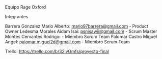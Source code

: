 Equipo Rage Oxford

Integrantes

Barrera Gonzalez Mario Alberto: mario97barrera@gmail.com - Product Owner
Ledesma Morales Aidam Isai: psnisawii@gmail.com - Scrum Master
Montes Cervantes Rodrigo: - Miembro Scrum Team
Palomar Castro Miguel Angel: palomar.miguel2d@gmail.com - Miembro Scrum Team

Trello: https://trello.com/b/32ivGmfs/proyecto-final